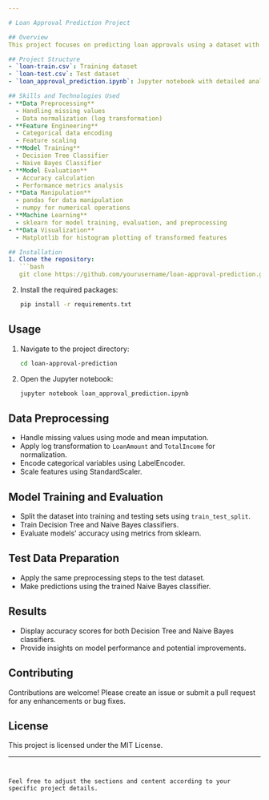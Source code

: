 ```yaml
---

# Loan Approval Prediction Project

## Overview
This project focuses on predicting loan approvals using a dataset with various applicant details. The process includes data preprocessing, feature engineering, model training, and evaluation using Decision Tree and Naive Bayes classifiers.

## Project Structure
- `loan-train.csv`: Training dataset
- `loan-test.csv`: Test dataset
- `loan_approval_prediction.ipynb`: Jupyter notebook with detailed analysis and code

## Skills and Technologies Used
- **Data Preprocessing**
  - Handling missing values
  - Data normalization (log transformation)
- **Feature Engineering**
  - Categorical data encoding
  - Feature scaling
- **Model Training**
  - Decision Tree Classifier
  - Naive Bayes Classifier
- **Model Evaluation**
  - Accuracy calculation
  - Performance metrics analysis
- **Data Manipulation**
  - pandas for data manipulation
  - numpy for numerical operations
- **Machine Learning**
  - sklearn for model training, evaluation, and preprocessing
- **Data Visualization**
  - Matplotlib for histogram plotting of transformed features

## Installation
1. Clone the repository:
   ```bash
   git clone https://github.com/yourusername/loan-approval-prediction.git
   ```
2. Install the required packages:
   ```bash
   pip install -r requirements.txt
   ```

## Usage
1. Navigate to the project directory:
   ```bash
   cd loan-approval-prediction
   ```
2. Open the Jupyter notebook:
   ```bash
   jupyter notebook loan_approval_prediction.ipynb
   ```

## Data Preprocessing
- Handle missing values using mode and mean imputation.
- Apply log transformation to `LoanAmount` and `TotalIncome` for normalization.
- Encode categorical variables using LabelEncoder.
- Scale features using StandardScaler.

## Model Training and Evaluation
- Split the dataset into training and testing sets using `train_test_split`.
- Train Decision Tree and Naive Bayes classifiers.
- Evaluate models' accuracy using metrics from sklearn.

## Test Data Preparation
- Apply the same preprocessing steps to the test dataset.
- Make predictions using the trained Naive Bayes classifier.

## Results
- Display accuracy scores for both Decision Tree and Naive Bayes classifiers.
- Provide insights on model performance and potential improvements.

## Contributing
Contributions are welcome! Please create an issue or submit a pull request for any enhancements or bug fixes.

## License
This project is licensed under the MIT License.

---
```


Feel free to adjust the sections and content according to your specific project details.
